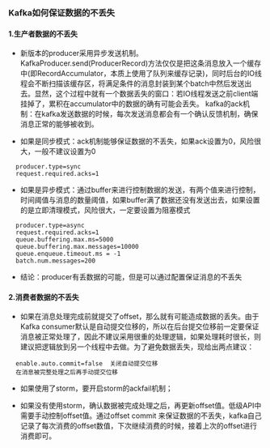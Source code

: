 ### Kafka如何保证数据的不丢失
#### 1.生产者数据的不丢失
+ 新版本的producer采用异步发送机制。KafkaProducer.send(ProducerRecord)方法仅仅是把这条消息放入一个缓存中(即RecordAccumulator，本质上使用了队列来缓存记录)，同时后台的IO线程会不断扫描该缓存区，将满足条件的消息封装到某个batch中然后发送出去。显然，这个过程中就有一个数据丢失的窗口：若IO线程发送之前client端挂掉了，累积在accumulator中的数据的确有可能会丢失。 kafka的ack机制：在kafka发送数据的时候，每次发送消息都会有一个确认反馈机制，确保消息正常的能够被收到。

+ 如果是同步模式：ack机制能够保证数据的不丢失，如果ack设置为0，风险很大，一般不建议设置为0
```
  producer.type=sync 
  request.required.acks=1
```
+ 如果是异步模式：通过buffer来进行控制数据的发送，有两个值来进行控制，时间阈值与消息的数量阈值，如果buffer满了数据还没有发送出去，如果设置的是立即清理模式，风险很大，一定要设置为阻塞模式

```
  producer.type=async 
  request.required.acks=1 
  queue.buffering.max.ms=5000 
  queue.buffering.max.messages=10000 
  queue.enqueue.timeout.ms = -1 
  batch.num.messages=200
 ```
+ 结论：producer有丢数据的可能，但是可以通过配置保证消息的不丢失

#### 2.消费者数据的不丢失

+ 如果在消息处理完成前就提交了offset，那么就有可能造成数据的丢失。由于Kafka consumer默认是自动提交位移的，所以在后台提交位移前一定要保证消息被正常处理了，因此不建议采用很重的处理逻辑，如果处理耗时很长，则建议把逻辑放到另一个线程中去做。为了避免数据丢失，现给出两点建议：

```
  enable.auto.commit=false  关闭自动提交位移
  在消息被完整处理之后再手动提交位移
```

+ 如果使用了storm，要开启storm的ackfail机制；

+ 如果没有使用storm，确认数据被完成处理之后，再更新offset值。低级API中需要手动控制offset值。通过offset commit 来保证数据的不丢失，kafka自己记录了每次消费的offset数值，下次继续消费的时候，接着上次的offset进行消费即可。
